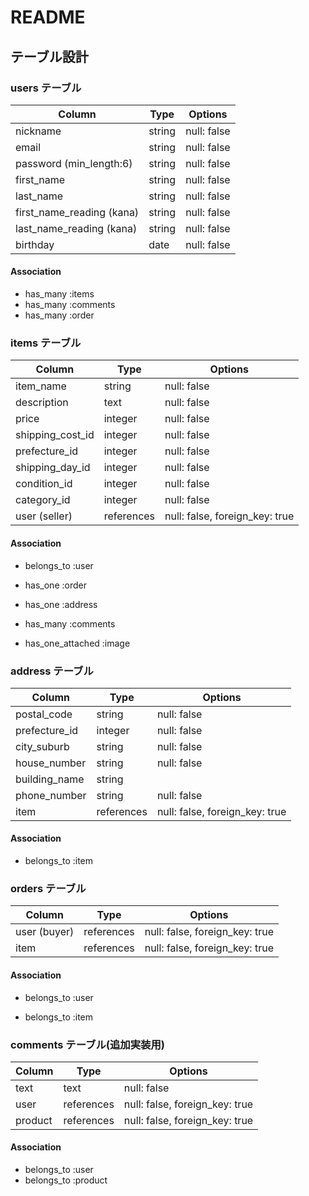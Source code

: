 # README

## テーブル設計



### users テーブル

| Column                    | Type   | Options     |
| ------------------------- | ------ | ----------- |
| nickname                  | string | null: false |
| email                     | string | null: false |
| password (min_length:6)   | string | null: false |
| first_name                | string | null: false |
| last_name                 | string | null: false |
| first_name_reading (kana) | string | null: false |
| last_name_reading (kana)  | string | null: false |
| birthday                  | date   | null: false |

#### Association

- has_many :items
- has_many :comments
- has_many :order



### items テーブル

| Column           | Type       | Options                        |
| ---------------- | ---------- | ------------------------------ |
| item_name        | string     | null: false                    |
| description      | text       | null: false                    |
| price            | integer    | null: false                    |
| shipping_cost_id | integer    | null: false                    |
| prefecture_id    | integer    | null: false                    |
| shipping_day_id  | integer    | null: false                    |
| condition_id     | integer    | null: false                    |
| category_id      | integer    | null: false                    |
| user (seller)    | references | null: false, foreign_key: true |

#### Association

- belongs_to :user

- has_one :order

- has_one :address

- has_many :comments

- has_one_attached :image

  

### address テーブル

| Column        | Type       | Options                        |
| ------------- | ---------- | ------------------------------ |
| postal_code   | string     | null: false                    |
| prefecture_id | integer    | null: false                    |
| city_suburb   | string     | null: false                    |
| house_number  | string     | null: false                    |
| building_name | string     |                                |
| phone_number  | string     | null: false                    |
| item          | references | null: false, foreign_key: true |

#### Association

- belongs_to :item



### orders テーブル

| Column       | Type       | Options                        |
| ------------ | ---------- | ------------------------------ |
| user (buyer) | references | null: false, foreign_key: true |
| item         | references | null: false, foreign_key: true |

#### Association

- belongs_to :user

- belongs_to :item

  

### comments テーブル(追加実装用)

| Column  | Type       | Options                        |
| ------- | ---------- | ------------------------------ |
| text    | text       | null: false                    |
| user    | references | null: false, foreign_key: true |
| product | references | null: false, foreign_key: true |

#### Association

- belongs_to :user
- belongs_to :product

